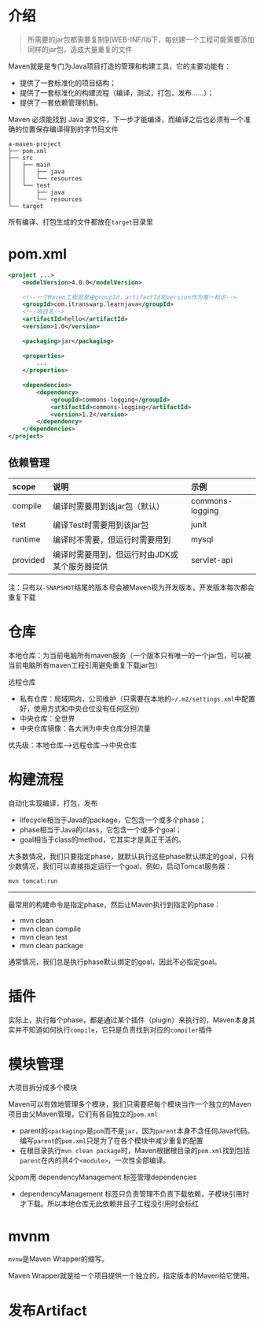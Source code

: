 # 介绍

> 所需要的jar包都需要复制到WEB-INF/lib下，每创建一个工程可能需要添加同样的jar包，造成大量重复的文件

Maven就是是专门为Java项目打造的管理和构建工具，它的主要功能有：

- 提供了一套标准化的项目结构；
- 提供了一套标准化的构建流程（编译，测试，打包，发布……）；
- 提供了一套依赖管理机制。

Maven 必须能找到 Java 源文件，下一步才能编译，而编译之后也必须有一个准确的位置保存编译得到的字节码文件

```ascii
a-maven-project
├── pom.xml
├── src
│   ├── main
│   │   ├── java
│   │   └── resources
│   └── test
│       ├── java
│       └── resources
└── target
```

所有编译、打包生成的文件都放在`target`目录里

# pom.xml

```xml
<project ...>
	<modelVersion>4.0.0</modelVersion>
    
    <!--一个Maven工程就是由groupId，artifactId和version作为唯一标识-->
	<groupId>com.itranswarp.learnjava</groupId>
    <!--项目名-->
	<artifactId>hello</artifactId>
	<version>1.0</version>
    
	<packaging>jar</packaging>
    
	<properties>
        ...
	</properties>
    
	<dependencies>
        <dependency>
            <groupId>commons-logging</groupId>
            <artifactId>commons-logging</artifactId>
            <version>1.2</version>
        </dependency>
	</dependencies>
</project>
```

## 依赖管理

| scope    | 说明                                          | 示例            |
| :------- | :-------------------------------------------- | :-------------- |
| compile  | 编译时需要用到该jar包（默认）                 | commons-logging |
| test     | 编译Test时需要用到该jar包                     | junit           |
| runtime  | 编译时不需要，但运行时需要用到                | mysql           |
| provided | 编译时需要用到，但运行时由JDK或某个服务器提供 | servlet-api     |

注：只有以`-SNAPSHOT`结尾的版本号会被Maven视为开发版本，开发版本每次都会重复下载

# 仓库

本地仓库：为当前电脑所有maven服务（一个版本只有唯一的一个jar包，可以被当前电脑所有maven工程引用避免重复下载jar包）

远程仓库

- 私有仓库：局域网内，公司维护（只需要在本地的`~/.m2/settings.xml`中配置好，使用方式和中央仓位没有任何区别）
- 中央仓库：全世界
- 中央仓库镜像：各大洲为中央仓库分担流量

优先级：本地仓库-->远程仓库-->中央仓库

# 构建流程

自动化实现编译，打包，发布

- lifecycle相当于Java的package，它包含一个或多个phase；
- phase相当于Java的class，它包含一个或多个goal；
- goal相当于class的method，它其实才是真正干活的。

大多数情况，我们只要指定phase，就默认执行这些phase默认绑定的goal，只有少数情况，我们可以直接指定运行一个goal，例如，启动Tomcat服务器：

```bash
mvn tomcat:run
```

---

最常用的构建命令是指定phase，然后让Maven执行到指定的phase：

- mvn clean
- mvn clean compile
- mvn clean test
- mvn clean package

通常情况，我们总是执行phase默认绑定的goal，因此不必指定goal。

# 插件

实际上，执行每个phase，都是通过某个插件（plugin）来执行的，Maven本身其实并不知道如何执行`compile`，它只是负责找到对应的`compiler`插件

# 模块管理

大项目拆分成多个模块

Maven可以有效地管理多个模块，我们只需要把每个模块当作一个独立的Maven项目由父Maven管理，它们有各自独立的`pom.xml`

- parent的`<packaging>`是`pom`而不是`jar`，因为`parent`本身不含任何Java代码。编写`parent`的`pom.xml`只是为了在各个模块中减少重复的配置
- 在根目录执行`mvn clean package`时，Maven根据根目录的`pom.xml`找到包括`parent`在内的共4个`<module>`，一次性全部编译。

父pom用 dependencyManagement 标签管理dependencies

- dependencyManagement 标签只负责管理不负责下载依赖，子模块引用时才下载。所以本地仓库无此依赖并且子工程没引用时会标红

# mvnm

`mvnw`是Maven Wrapper的缩写。

Maven Wrapper就是给一个项目提供一个独立的，指定版本的Maven给它使用。

# 发布Artifact